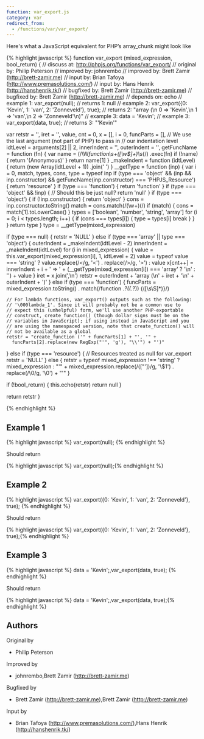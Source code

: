 ```yaml
---
function: var_export.js
category: var
redirect_from:
  - /functions/var/var_export/
---
```


<!-- WARNING! This file is auto generated by `npm run web:inject`, do not edit by hand -->

Here's what a JavaScript equivalent for PHP’s array_chunk might look like

{% highlight javascript %}
function var_export (mixed_expression, bool_return) {
  //  discuss at: http://phpjs.org/functions/var_export/
  // original by: Philip Peterson
  // improved by: johnrembo
  // improved by: Brett Zamir (http://brett-zamir.me)
  //    input by: Brian Tafoya (http://www.premasolutions.com/)
  //    input by: Hans Henrik (http://hanshenrik.tk/)
  // bugfixed by: Brett Zamir (http://brett-zamir.me)
  // bugfixed by: Brett Zamir (http://brett-zamir.me)
  //  depends on: echo
  //   example 1: var_export(null);
  //   returns 1: null
  //   example 2: var_export({0: 'Kevin', 1: 'van', 2: 'Zonneveld'}, true);
  //   returns 2: "array (\n  0 => 'Kevin',\n  1 => 'van',\n  2 => 'Zonneveld'\n)"
  //   example 3: data = 'Kevin';
  //   example 3: var_export(data, true);
  //   returns 3: "'Kevin'"

  var retstr = '',
    iret = '',
    value,
    cnt = 0,
    x = [],
    i = 0,
    funcParts = [],
    // We use the last argument (not part of PHP) to pass in
    // our indentation level
    idtLevel = arguments[2] || 2,
    innerIndent = '',
    outerIndent = '',
    getFuncName = function (fn) {
      var name = (/\W*function\s+([\w\$]+)\s*\(/)
        .exec(fn)
      if (!name) {
        return '(Anonymous)'
      }
      return name[1]
    }
  _makeIndent = function (idtLevel) {
    return (new Array(idtLevel + 1))
      .join(' ')
  }
  __getType = function (inp) {
    var i = 0,
      match, types, cons, type = typeof inp
    if (type === 'object' && (inp && inp.constructor) &&
      getFuncName(inp.constructor) === 'PHPJS_Resource') {
      return 'resource'
    }
    if (type === 'function') {
      return 'function'
    }
    if (type === 'object' && !inp) {
      // Should this be just null?
      return 'null'
    }
    if (type === 'object') {
      if (!inp.constructor) {
        return 'object'
      }
      cons = inp.constructor.toString()
      match = cons.match(/(\w+)\(/)
      if (match) {
        cons = match[1].toLowerCase()
      }
      types = ['boolean', 'number', 'string', 'array']
      for (i = 0; i < types.length; i++) {
        if (cons === types[i]) {
          type = types[i]
          break
        }
      }
    }
    return type
  }
  type = __getType(mixed_expression)

  if (type === null) {
    retstr = 'NULL'
  } else if (type === 'array' || type === 'object') {
    outerIndent = _makeIndent(idtLevel - 2)
    innerIndent = _makeIndent(idtLevel)
    for (i in mixed_expression) {
      value = this.var_export(mixed_expression[i], 1, idtLevel + 2)
      value = typeof value === 'string' ? value.replace(/</g, '&lt;')
        .
      replace(/>/g, '&gt;') : value
      x[cnt++] = innerIndent + i + ' => ' +
        (__getType(mixed_expression[i]) === 'array' ?
          '\n' : '') + value
    }
    iret = x.join(',\n')
    retstr = outerIndent + 'array (\n' + iret + '\n' + outerIndent + ')'
  } else if (type === 'function') {
    funcParts = mixed_expression.toString()
      .
    match(/function .*?\((.*?)\) \{([\s\S]*)\}/)

    // For lambda functions, var_export() outputs such as the following:
    // '\000lambda_1'. Since it will probably not be a common use to
    // expect this (unhelpful) form, we'll use another PHP-exportable
    // construct, create_function() (though dollar signs must be on the
    // variables in JavaScript); if using instead in JavaScript and you
    // are using the namespaced version, note that create_function() will
    // not be available as a global
    retstr = "create_function ('" + funcParts[1] + "', '" +
      funcParts[2].replace(new RegExp("'", 'g'), "\\'") + "')"
  } else if (type === 'resource') {
    // Resources treated as null for var_export
    retstr = 'NULL'
  } else {
    retstr = typeof mixed_expression !== 'string' ? mixed_expression :
      "'" + mixed_expression.replace(/(["'])/g, '\\$1')
      .
    replace(/\0/g, '\\0') + "'"
  }

  if (!bool_return) {
    this.echo(retstr)
    return null
  }

  return retstr
}

{% endhighlight %}

## Example 1

{% highlight javascript %}
var_export(null);
{% endhighlight %}

Should return

{% highlight javascript %}
var_export(null);{% endhighlight %}

## Example 2

{% highlight javascript %}
var_export({0: 'Kevin', 1: 'van', 2: 'Zonneveld'}, true);
{% endhighlight %}

Should return

{% highlight javascript %}
var_export({0: 'Kevin', 1: 'van', 2: 'Zonneveld'}, true);{% endhighlight %}

## Example 3

{% highlight javascript %}
data = 'Kevin';,var_export(data, true);
{% endhighlight %}

Should return

{% highlight javascript %}
data = 'Kevin';,var_export(data, true);{% endhighlight %}


## Authors


Original by

- Philip Peterson


Improved by

- johnrembo,Brett Zamir (http://brett-zamir.me)


Bugfixed by

- Brett Zamir (http://brett-zamir.me),Brett Zamir (http://brett-zamir.me)


Input by

- Brian Tafoya (http://www.premasolutions.com/),Hans Henrik (http://hanshenrik.tk/)

